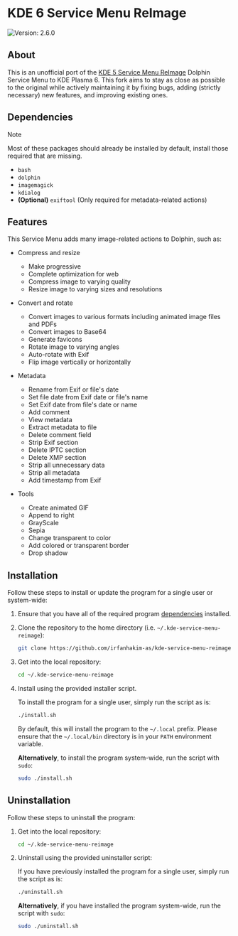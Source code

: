 # KDE 6 Service Menu ReImage

![Version: 2.6.0](https://img.shields.io/badge/Version-2.6.0-informational?style=flat)

## About

This is an unofficial port of the [KDE 5 Service Menu ReImage](https://store.kde.org/p/1231579) Dolphin Service Menu to KDE Plasma 6. This fork aims to stay as close as possible to the original while actively maintaining it by fixing bugs, adding (strictly necessary) new features, and improving existing ones.

## Dependencies

> [!NOTE]  
> Most of these packages should already be installed by default, install those required that are missing.

- `bash`
- `dolphin`
- `imagemagick`
- `kdialog`
- **(Optional)** `exiftool` (Only required for metadata-related actions)

## Features

This Service Menu adds many image-related actions to Dolphin, such as:

- Compress and resize
  - Make progressive
  - Complete optimization for web
  - Compress image to varying quality
  - Resize image to varying sizes and resolutions

- Convert and rotate
  - Convert images to various formats including animated image files and PDFs
  - Convert images to Base64
  - Generate favicons
  - Rotate image to varying angles
  - Auto-rotate with Exif
  - Flip image vertically or horizontally

- Metadata
  - Rename from Exif or file's date
  - Set file date from Exif date or file's name
  - Set Exif date from file's date or name
  - Add comment
  - View metadata
  - Extract metadata to file
  - Delete comment field
  - Strip Exif section
  - Delete IPTC section
  - Delete XMP section
  - Strip all unnecessary data
  - Strip all metadata
  - Add timestamp from Exif

- Tools
  - Create animated GIF
  - Append to right
  - GrayScale
  - Sepia
  - Change transparent to color
  - Add colored or transparent border
  - Drop shadow

## Installation

Follow these steps to install or update the program for a single user or system-wide:

1. Ensure that you have all of the required program [dependencies](#dependencies) installed.

2. Clone the repository to the home directory (i.e. `~/.kde-service-menu-reimage`):

    ```sh
    git clone https://github.com/irfanhakim-as/kde-service-menu-reimage.git ~/.kde-service-menu-reimage
    ```

3. Get into the local repository:

    ```sh
    cd ~/.kde-service-menu-reimage
    ```

4. Install using the provided installer script.

    To install the program for a single user, simply run the script as is:

    ```sh
    ./install.sh
    ```

    By default, this will install the program to the `~/.local` prefix. Please ensure that the `~/.local/bin` directory is in your `PATH` environment variable.

    **Alternatively**, to install the program system-wide, run the script with `sudo`:

    ```sh
    sudo ./install.sh
    ```

## Uninstallation

Follow these steps to uninstall the program:

1. Get into the local repository:

    ```sh
    cd ~/.kde-service-menu-reimage
    ```

2. Uninstall using the provided uninstaller script:

    If you have previously installed the program for a single user, simply run the script as is:

    ```sh
    ./uninstall.sh
    ```

    **Alternatively**, if you have installed the program system-wide, run the script with `sudo`:

    ```sh
    sudo ./uninstall.sh
    ```
